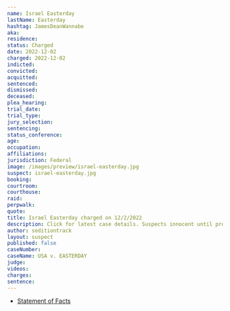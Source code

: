 ```yaml
---
name: Israel Easterday
lastName: Easterday
hashtag: JamesDeanWannabe
aka:
residence: 
status: Charged
date: 2022-12-02
charged: 2022-12-02
indicted:
convicted:
acquitted:
sentenced:
dismissed:
deceased:
plea_hearing:
trial_date:
trial_type:
jury_selection:
sentencing:
status_conference:
age:
occupation:
affiliations:
jurisdiction: Federal
image: /images/preview/israel-easterday.jpg
suspect: israel-easterday.jpg
booking:
courtroom:
courthouse:
raid:
perpwalk:
quote:
title: Israel Easterday charged on 12/2/2022
description: Click for latest case details. Suspects innocent until proven guilty.
author: seditiontrack
layout: suspect
published: false
caseNumber: 
caseName: USA v. EASTERDAY
judge:
videos:
charges:
sentence:
---
```

- [Statement of Facts](https://s3.documentcloud.org/documents/23460885/isreal-james-easterday.pdf)

